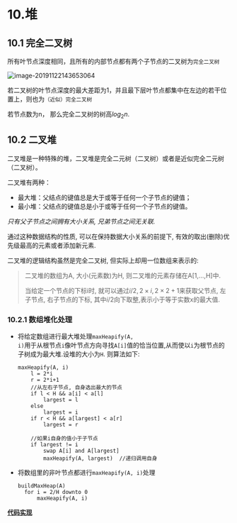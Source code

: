 # 10.堆

## 10.1 完全二叉树

所有叶节点深度相同，且所有的内部节点都有两个子节点的二叉树为`完全二叉树`

![image-20191122143653064](README.assets/image-20191122143653064.png)

若二叉树的叶节点深度的最大差距为1，并且最下层叶节点都集中在左边的若干位置上，则也为`（近似）完全二叉树`

若节点数为n， 那么完全二叉树的树高$log_2n$.  



## 10.2 二叉堆

二叉堆是一种特殊的堆，二叉堆是完全二元树（二叉树）或者是近似完全二元树（二叉树）。

二叉堆有两种：

- 最大堆：父结点的键值总是大于或等于任何一个子节点的键值；
- 最小堆：父结点的键值总是小于或等于任何一个子节点的键值。

*只有父子节点之间拥有大小关系, 兄弟节点之间无关联.*

通过这种数据结构的性质, 可以在保持数据大小关系的前提下, 有效的取出(删除)优先级最高的元素或者添加新元素.

二叉堆的逻辑结构虽然是完全二叉树, 但实际上却用一位数组来表示的:

> 二叉堆的数组为A, 大小(元素数)为H, 则二叉堆的元素存储在A[1,...,H]中.
>
> 当给定一个节点的下标i时, 就可以通过$i/2, 2\times i, 2 \times 2 + 1$来获取父节点, 左子节点, 右子节点的下标, 其中$i/2$向下取整,表示小于等于实数x的最大值.

### 10.2.1 数组堆化处理

- 将给定数组进行最大堆处理<code>maxHeapify(A, i)</code>用于从根节点`i`像叶节点方向寻找`A[i]`值的恰当位置,从而使以`i`为根节点的子树成为最大堆.设堆的大小为`H`. 则算法如下:

    ```
    maxHeapify(A, i)
        l = 2*i
        r = 2*i+1
        //从左右子节点, 自身选出最大的节点
        if l < H && a[i] < a[l]
            largest = l
        else
            largest = i
        if r < H && a[largest] < a[r]
            largest = r

        //如果i自身的值小于子节点
        if largest != i
            swap A[i] and A[largest]
            maxHeapify(A, largest)	//递归调用自身

    ```

- 将数组里的非叶节点都进行<code>maxHeapify(A, i)</code>处理

  ```
  buildMaxHeap(A)
  	for i = 2/H downto 0
  		maxHeapify(A, i)
  ```

  

**[代码实现](./heap/maximum.go)**